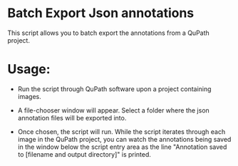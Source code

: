 Batch Export Json annotations
=============================
This script allows you to batch export the annotations from a QuPath project.

Usage:
======

* Run the script through QuPath software upon a project containing images.

* A file-chooser window will appear. Select a folder where the json annotation files will be exported into. 

* Once chosen, the script will run. 
While the script iterates through each image in the QuPath project, you can watch the annotations being saved in the window below the script entry area as the line "Annotation saved to [filename and output directory]" is printed.
